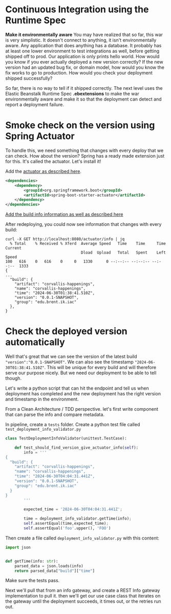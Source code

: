 # Continuous Integration using the Runtime Spec

**Make it environmentally aware** You may have realized that so far, this war is very simplistic. It doesn't connect to anything, it isn't environmentally aware. Any application that does anything has a database. It probably has at least one lower environment to test integrations as well, before getting shipped off to prod. Our application is only prints hello world. How would you know if you ever actually deployed a new version correctly? If the new version had an updated bug fix, or domain model, how would you know the fix works to go to production. How would you check your deployment shipped successfully?

So far, there is no way to tell if it shipped correctly. The next level uses the Elastic Beanstalk Runtime Spec **.ebextensions** to make the war environmentally aware and make it so that the deployment can detect and report a deployment failure.

# Smoke check on the version using Spring Actuator

To handle this, we need something that changes with every deploy that we can check. How about the version? Spring has a ready made extension just for this. It's called the actuator. Let's install it!

Add the [actuator as described here](https://docs.spring.io/spring-boot/reference/actuator/enabling.html).

```xml
<dependencies>
	<dependency>
		<groupId>org.springframework.boot</groupId>
		<artifactId>spring-boot-starter-actuator</artifactId>
	</dependency>
</dependencies>
```

[Add the build info information as well as described here](https://howtodoinjava.com/spring-boot/info-endpoint-custom-info/)

After redeploying, you could now see information that changes with every build:

```shell
curl -X GET http://localhost:8080/actuator/info | jq
  % Total    % Received % Xferd  Average Speed   Time    Time     Time  Current
                                 Dload  Upload   Total   Spent    Left  Speed
100   616    0   616    0     0   1330      0 --:--:-- --:--:-- --:--:--  1333
{
...
  "build": {
    "artifact": "corvallis-happenings",
    "name": "corvallis-happenings",
    "time": "2024-06-30T01:38:41.510Z",
    "version": "0.0.1-SNAPSHOT",
    "group": "edu.brent.ik.iac"
  },
}
```

# Check the deployed version automatically

Well that's great that we can see the version of the latest build `"version":"0.0.1-SNAPSHOT"`. We can also see the timestamp `"2024-06-30T01:38:41.510Z"`. This will be unique for every build and will therefore serve our purpose nicely. But we need our deployment to be able to tell though.

Let's write a python script that can hit the endpoint and tell us when deployment has completed and the new deployment has the right version and timestamp in the environment.

From a Clean Architecture / TDD perspective. let's first write component that can parse the info and compare metadata.

In pipeline, create a `tests` folder. Create a python test file called `test_deployment_info_validator.py`

```python
class TestDeploymentInfoValidator(unittest.TestCase):

    def test_should_find_version_give_actuator_info(self):
        info = '''
{
  "build": {
    "artifact": "corvallis-happenings",
    "name": "corvallis-happenings",
    "time": "2024-06-30T04:04:31.441Z",
    "version": "0.0.1-SNAPSHOT",
    "group": "edu.brent.ik.iac"
  }
}
        '''

        expected_time = '2024-06-30T04:04:31.441Z';

        time = deployment_info_validator.getTime(info);
        self.assertEqual(time,expected_time);
        self.assertEqual('foo'.upper(), 'FOO')

```

Then create a file called `deployment_info_validator.py` with this content:

```python
import json


def getTime(info: str):
    parsed_data = json.loads(info)
    return parsed_data["build"]["time"]
```

Make sure the tests pass.

Next we'll pull that from an info gateway, and create a REST Info gateway implementation to pull it. then we'll get our use case class that iterates on the gateway until the deployment succeeds, it times out, or the retries run out.
